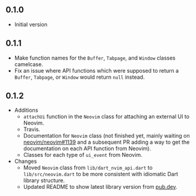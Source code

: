 ## 0.1.0

- Initial version

## 0.1.1

- Make function names for the `Buffer`, `Tabpage`, and `Window` classes
    camelcase.
- Fix an issue where API functions which were supposed to return
    a `Buffer`, `Tabpage`, or `Window` would return `null` instead.
    
## 0.1.2

- Additions
    - `attachUi` function in the `Neovim` class for attaching an external
        UI to Neovim.
    - Travis.
    - Documentation for `Neovim` class (not finished yet, mainly waiting on [neovim/neovim#1139](https://github.com/neovim/neovim/pull/11396) and a subsequent PR adding a way to get
        the documentation on each API function from Neovim).
    - Classes for each type of `ui_event` from Neovim.
- Changes
    - Moved `Neovim` class from `lib/dart_nvim_api.dart` to `lib/src/neovim.dart`
        to be more consistent with idiomatic Dart library structure.
    - Updated README to show latest library version from [pub.dev](http://pub.dev).
